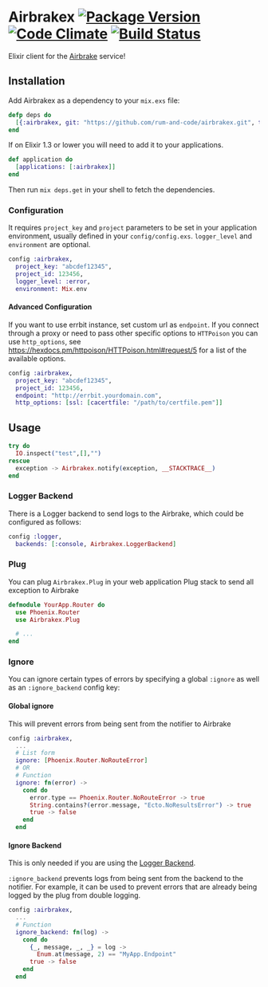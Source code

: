 # Airbrakex [![Package Version](https://img.shields.io/hexpm/v/airbrakex.svg)](https://hex.pm/packages/airbrakex) [![Code Climate](https://codeclimate.com/github/fazibear/airbrakex/badges/gpa.svg)](https://codeclimate.com/github/fazibear/airbrakex) [![Build Status](https://travis-ci.org/fazibear/airbrakex.svg?branch=master)](https://travis-ci.org/fazibear/airbrakex)
Elixir client for the [Airbrake](https://airbrake.io) service!

## Installation

Add Airbrakex as a dependency to your `mix.exs` file:

```elixir
defp deps do
  [{:airbrakex, git: "https://github.com/rum-and-code/airbrakex.git", tag: "0.2.0"}]
end
```

If on Elixir 1.3 or lower you will need to add it to your applications.

```elixir
def application do
  [applications: [:airbrakex]]
end
```


Then run `mix deps.get` in your shell to fetch the dependencies.

### Configuration

It requires `project_key` and `project` parameters to be set
in your application environment, usually defined in your `config/config.exs`.
`logger_level` and `environment` are optional.

```elixir
config :airbrakex,
  project_key: "abcdef12345",
  project_id: 123456,
  logger_level: :error,
  environment: Mix.env
```

#### Advanced Configuration

If you want to use errbit instance, set custom url as `endpoint`.
If you connect through a proxy or need to pass other specific options to
`HTTPoison` you can use `http_options`, see https://hexdocs.pm/httpoison/HTTPoison.html#request/5
for a list of the available options.

```elixir
config :airbrakex,
  project_key: "abcdef12345",
  project_id: 123456,
  endpoint: "http://errbit.yourdomain.com",
  http_options: [ssl: [cacertfile: "/path/to/certfile.pem"]]
```

## Usage

```elixir
try do
  IO.inspect("test",[],"")
rescue
  exception -> Airbrakex.notify(exception, __STACKTRACE__)
end
```

### Logger Backend

There is a Logger backend to send logs to the Airbrake,
which could be configured as follows:

```elixir
config :logger,
  backends: [:console, Airbrakex.LoggerBackend]
```

### Plug

You can plug `Airbrakex.Plug` in your web application Plug stack to send all exception to Airbrake

```elixir
defmodule YourApp.Router do
  use Phoenix.Router
  use Airbrakex.Plug

  # ...
end
```

### Ignore

You can ignore certain types of errors by specifying a global `:ignore` as well as an `:ignore_backend` config key:

#### Global ignore

This will prevent errors from being sent from the notifier to Airbrake

```elixir
config :airbrakex,
  ...
  # List form
  ignore: [Phoenix.Router.NoRouteError]
  # OR
  # Function
  ignore: fn(error) ->
    cond do
      error.type == Phoenix.Router.NoRouteError -> true
      String.contains?(error.message, "Ecto.NoResultsError") -> true
      true -> false
    end
  end
```

#### Ignore Backend

This is only needed if you are using the [Logger Backend](#logger-backend).

`:ignore_backend` prevents logs from being sent from the backend to the notifier. For example, it can be used to prevent errors that are already being logged by the plug from double logging.

```elixir
config :airbrakex,
  ...
  # Function
  ignore_backend: fn(log) ->
    cond do
      {_, message, _, _} = log ->
        Enum.at(message, 2) == "MyApp.Endpoint"
      true -> false
    end
  end
```

